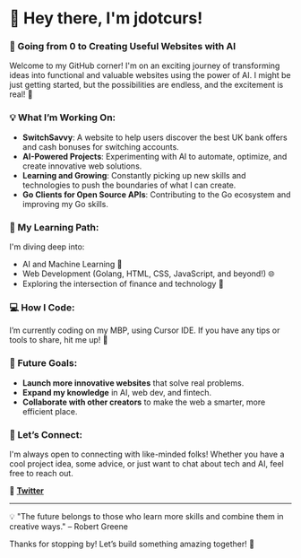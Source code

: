 # 👋 Hey there, I'm **jdotcurs**!

### 🚀 Going from 0 to Creating Useful Websites with AI

Welcome to my GitHub corner! I'm on an exciting journey of transforming ideas into functional and valuable websites using the power of AI. I might be just getting started, but the possibilities are endless, and the excitement is real! 🌟

### 💡 What I’m Working On:
- **SwitchSavvy**: A website to help users discover the best UK bank offers and cash bonuses for switching accounts.
- **AI-Powered Projects**: Experimenting with AI to automate, optimize, and create innovative web solutions.
- **Learning and Growing**: Constantly picking up new skills and technologies to push the boundaries of what I can create.
- **Go Clients for Open Source APIs**: Contributing to the Go ecosystem and improving my Go skills.

### 🌱 My Learning Path:
I'm diving deep into:
- AI and Machine Learning 🤖
- Web Development (Golang, HTML, CSS, JavaScript, and beyond!) 🌐
- Exploring the intersection of finance and technology 💼

### 💻 How I Code:
I’m currently coding on my MBP, using Cursor IDE. If you have any tips or tools to share, hit me up! 📱

### 🎯 Future Goals:
- **Launch more innovative websites** that solve real problems.
- **Expand my knowledge** in AI, web dev, and fintech.
- **Collaborate with other creators** to make the web a smarter, more efficient place.

### 💬 Let’s Connect:
I'm always open to connecting with like-minded folks! Whether you have a cool project idea, some advice, or just want to chat about tech and AI, feel free to reach out.

🔗 **[Twitter](https://twitter.com/jdotcurs)**

---

💡 "The future belongs to those who learn more skills and combine them in creative ways." – Robert Greene

Thanks for stopping by! Let’s build something amazing together! 🚀
